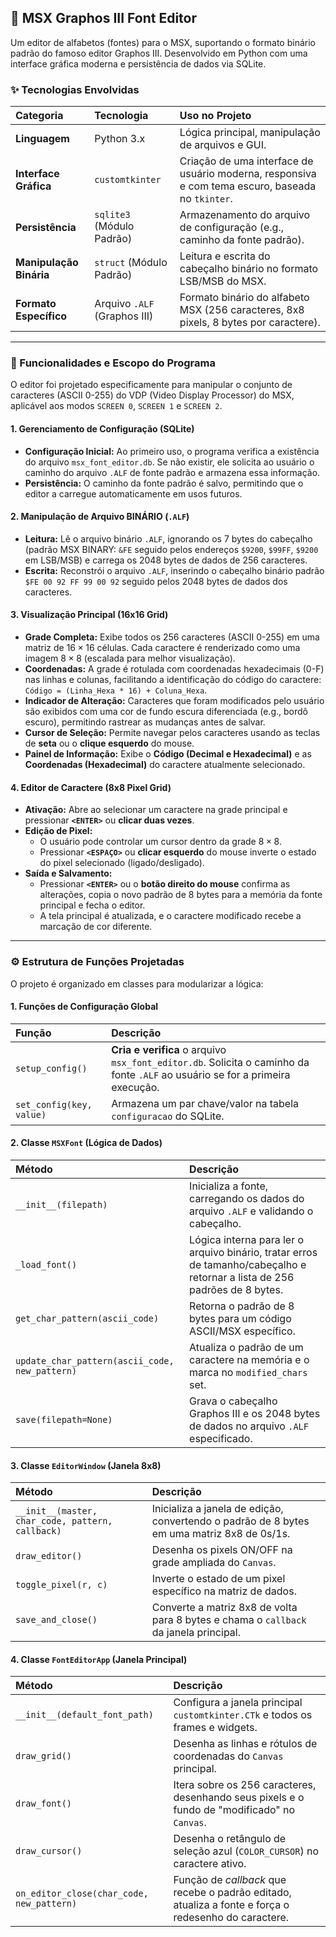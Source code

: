 ## 💾 MSX Graphos III Font Editor

Um editor de alfabetos (fontes) para o MSX, suportando o formato binário padrão do famoso editor Graphos III. Desenvolvido em Python com uma interface gráfica moderna e persistência de dados via SQLite.

### ✨ Tecnologias Envolvidas

| Categoria | Tecnologia | Uso no Projeto |
| :--- | :--- | :--- |
| **Linguagem** | Python 3.x | Lógica principal, manipulação de arquivos e GUI. |
| **Interface Gráfica** | `customtkinter` | Criação de uma interface de usuário moderna, responsiva e com tema escuro, baseada no `tkinter`. |
| **Persistência** | `sqlite3` (Módulo Padrão) | Armazenamento do arquivo de configuração (e.g., caminho da fonte padrão). |
| **Manipulação Binária** | `struct` (Módulo Padrão) | Leitura e escrita do cabeçalho binário no formato LSB/MSB do MSX. |
| **Formato Específico** | Arquivo `.ALF` (Graphos III) | Formato binário do alfabeto MSX (256 caracteres, 8x8 pixels, 8 bytes por caractere). |

---

### 🎯 Funcionalidades e Escopo do Programa

O editor foi projetado especificamente para manipular o conjunto de caracteres (ASCII 0-255) do VDP (Video Display Processor) do MSX, aplicável aos modos `SCREEN 0`, `SCREEN 1` e `SCREEN 2`.

#### 1. Gerenciamento de Configuração (SQLite)

* **Configuração Inicial:** Ao primeiro uso, o programa verifica a existência do arquivo `msx_font_editor.db`. Se não existir, ele solicita ao usuário o caminho do arquivo `.ALF` de fonte padrão e armazena essa informação.
* **Persistência:** O caminho da fonte padrão é salvo, permitindo que o editor a carregue automaticamente em usos futuros.

#### 2. Manipulação de Arquivo BINÁRIO (`.ALF`)

* **Leitura:** Lê o arquivo binário `.ALF`, ignorando os 7 bytes do cabeçalho (padrão MSX BINARY: `&FE` seguido pelos endereços `$9200`, `$99FF`, `$9200` em LSB/MSB) e carrega os 2048 bytes de dados de 256 caracteres.
* **Escrita:** Reconstrói o arquivo `.ALF`, inserindo o cabeçalho binário padrão `$FE 00 92 FF 99 00 92` seguido pelos 2048 bytes de dados dos caracteres.

#### 3. Visualização Principal (16x16 Grid)

* **Grade Completa:** Exibe todos os 256 caracteres (ASCII 0-255) em uma matriz de $16 \times 16$ células. Cada caractere é renderizado como uma imagem $8 \times 8$ (escalada para melhor visualização).
* **Coordenadas:** A grade é rotulada com coordenadas hexadecimais (0-F) nas linhas e colunas, facilitando a identificação do código do caractere: `Código = (Linha_Hexa * 16) + Coluna_Hexa`.
* **Indicador de Alteração:** Caracteres que foram modificados pelo usuário são exibidos com uma cor de fundo escura diferenciada (e.g., bordô escuro), permitindo rastrear as mudanças antes de salvar.
* **Cursor de Seleção:** Permite navegar pelos caracteres usando as teclas de **seta** ou o **clique esquerdo** do mouse.
* **Painel de Informação:** Exibe o **Código (Decimal e Hexadecimal)** e as **Coordenadas (Hexadecimal)** do caractere atualmente selecionado.

#### 4. Editor de Caractere (8x8 Pixel Grid)

* **Ativação:** Abre ao selecionar um caractere na grade principal e pressionar **`<ENTER>`** ou **clicar duas vezes**.
* **Edição de Pixel:**
    * O usuário pode controlar um cursor dentro da grade $8 \times 8$.
    * Pressionar **`<ESPAÇO>`** ou **clicar esquerdo** do mouse inverte o estado do pixel selecionado (ligado/desligado).
* **Saída e Salvamento:**
    * Pressionar **`<ENTER>`** ou o **botão direito do mouse** confirma as alterações, copia o novo padrão de 8 bytes para a memória da fonte principal e fecha o editor.
    * A tela principal é atualizada, e o caractere modificado recebe a marcação de cor diferente.

---

### ⚙️ Estrutura de Funções Projetadas

O projeto é organizado em classes para modularizar a lógica:

#### 1. Funções de Configuração Global

| Função | Descrição |
| :--- | :--- |
| `setup_config()` | **Cria e verifica** o arquivo `msx_font_editor.db`. Solicita o caminho da fonte `.ALF` ao usuário se for a primeira execução. |
| `set_config(key, value)` | Armazena um par chave/valor na tabela `configuracao` do SQLite. |

#### 2. Classe `MSXFont` (Lógica de Dados)

| Método | Descrição |
| :--- | :--- |
| `__init__(filepath)` | Inicializa a fonte, carregando os dados do arquivo `.ALF` e validando o cabeçalho. |
| `_load_font()` | Lógica interna para ler o arquivo binário, tratar erros de tamanho/cabeçalho e retornar a lista de 256 padrões de 8 bytes. |
| `get_char_pattern(ascii_code)` | Retorna o padrão de 8 bytes para um código ASCII/MSX específico. |
| `update_char_pattern(ascii_code, new_pattern)` | Atualiza o padrão de um caractere na memória e o marca no `modified_chars` set. |
| `save(filepath=None)` | Grava o cabeçalho Graphos III e os 2048 bytes de dados no arquivo `.ALF` especificado. |

#### 3. Classe `EditorWindow` (Janela 8x8)

| Método | Descrição |
| :--- | :--- |
| `__init__(master, char_code, pattern, callback)` | Inicializa a janela de edição, convertendo o padrão de 8 bytes em uma matriz 8x8 de 0s/1s. |
| `draw_editor()` | Desenha os pixels ON/OFF na grade ampliada do `Canvas`. |
| `toggle_pixel(r, c)` | Inverte o estado de um pixel específico na matriz de dados. |
| `save_and_close()` | Converte a matriz 8x8 de volta para 8 bytes e chama o `callback` da janela principal. |

#### 4. Classe `FontEditorApp` (Janela Principal)

| Método | Descrição |
| :--- | :--- |
| `__init__(default_font_path)` | Configura a janela principal `customtkinter.CTk` e todos os frames e widgets. |
| `draw_grid()` | Desenha as linhas e rótulos de coordenadas do `Canvas` principal. |
| `draw_font()` | Itera sobre os 256 caracteres, desenhando seus pixels e o fundo de "modificado" no `Canvas`. |
| `draw_cursor()` | Desenha o retângulo de seleção azul (`COLOR_CURSOR`) no caractere ativo. |
| `on_editor_close(char_code, new_pattern)` | Função de *callback* que recebe o padrão editado, atualiza a fonte e força o redesenho do caractere. |